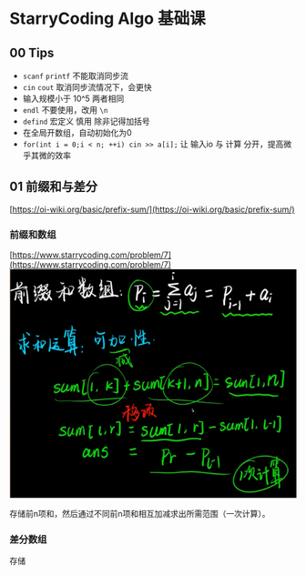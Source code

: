 # StarryCoding Algo 基础课

## 00 Tips
* `scanf` `printf` 不能取消同步流
* `cin` `cout` 取消同步流情况下，会更快 
* 输入规模小于 10^5 两者相同
* `endl` 不要使用，改用 `\n`
* `defind` 宏定义 慎用 除非记得加括号
* 在全局开数组，自动初始化为0
* `for(int i = 0;i < n; ++i) cin >> a[i];` 让 输入io 与 计算 分开，提高微乎其微的效率

## 01 前缀和与差分
[https://oi-wiki.org/basic/prefix-sum/](https://oi-wiki.org/basic/prefix-sum/)

### 前缀和数组 
[https://www.starrycoding.com/problem/7](https://www.starrycoding.com/problem/7)
![img.png](img.png)

存储前n项和，然后通过不同前n项和相互加减求出所需范围（一次计算）。

### 差分数组
存储